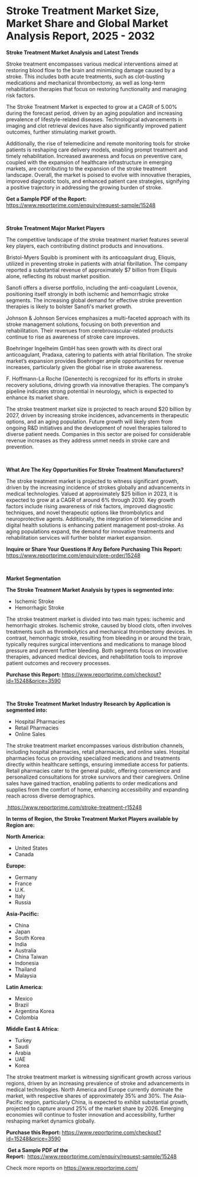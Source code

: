 <p><h1>Stroke Treatment Market Size, Market Share and Global Market Analysis Report, 2025 - 2032</h1></p><p><strong>Stroke Treatment Market Analysis and Latest Trends</strong></p>
<p><p>Stroke treatment encompasses various medical interventions aimed at restoring blood flow to the brain and minimizing damage caused by a stroke. This includes both acute treatments, such as clot-busting medications and mechanical thrombectomy, as well as long-term rehabilitation therapies that focus on restoring functionality and managing risk factors.</p><p>The Stroke Treatment Market is expected to grow at a CAGR of 5.00% during the forecast period, driven by an aging population and increasing prevalence of lifestyle-related diseases. Technological advancements in imaging and clot retrieval devices have also significantly improved patient outcomes, further stimulating market growth. </p><p>Additionally, the rise of telemedicine and remote monitoring tools for stroke patients is reshaping care delivery models, enabling prompt treatment and timely rehabilitation. Increased awareness and focus on preventive care, coupled with the expansion of healthcare infrastructure in emerging markets, are contributing to the expansion of the stroke treatment landscape. Overall, the market is poised to evolve with innovative therapies, improved diagnostic tools, and enhanced patient care strategies, signifying a positive trajectory in addressing the growing burden of stroke.</p></p>
<p><strong>Get a Sample PDF of the Report:&nbsp;</strong> <a href="https://www.reportprime.com/enquiry/request-sample/15248?utm_campaign=2269&utm_medium=2&utm_source=Github&utm_content=ia&utm_term=20032025&utm_id=stroke-treatment">https://www.reportprime.com/enquiry/request-sample/15248</a></p>
<p>&nbsp;</p>
<p><strong>Stroke Treatment Major Market Players</strong></p>
<p><p>The competitive landscape of the stroke treatment market features several key players, each contributing distinct products and innovations. </p><p>Bristol-Myers Squibb is prominent with its anticoagulant drug, Eliquis, utilized in preventing stroke in patients with atrial fibrillation. The company reported a substantial revenue of approximately $7 billion from Eliquis alone, reflecting its robust market position. </p><p>Sanofi offers a diverse portfolio, including the anti-coagulant Lovenox, positioning itself strongly in both ischemic and hemorrhagic stroke segments. The increasing global demand for effective stroke prevention therapies is likely to bolster Sanofi's market growth. </p><p>Johnson & Johnson Services emphasizes a multi-faceted approach with its stroke management solutions, focusing on both prevention and rehabilitation. Their revenues from cerebrovascular-related products continue to rise as awareness of stroke care improves. </p><p>Boehringer Ingelheim GmbH has seen growth with its direct oral anticoagulant, Pradaxa, catering to patients with atrial fibrillation. The stroke market’s expansion provides Boehringer ample opportunities for revenue increases, particularly given the global rise in stroke awareness.</p><p>F. Hoffmann-La Roche (Genentech) is recognized for its efforts in stroke recovery solutions, driving growth via innovative therapies. The company’s pipeline indicates strong potential in neurology, which is expected to enhance its market share.</p><p>The stroke treatment market size is projected to reach around $20 billion by 2027, driven by increasing stroke incidences, advancements in therapeutic options, and an aging population. Future growth will likely stem from ongoing R&D initiatives and the development of novel therapies tailored to diverse patient needs. Companies in this sector are poised for considerable revenue increases as they address unmet needs in stroke care and prevention.</p></p>
<p>&nbsp;</p>
<p><strong>What Are The Key Opportunities For Stroke Treatment Manufacturers?</strong></p>
<p><p>The stroke treatment market is projected to witness significant growth, driven by the increasing incidence of strokes globally and advancements in medical technologies. Valued at approximately $25 billion in 2023, it is expected to grow at a CAGR of around 6% through 2030. Key growth factors include rising awareness of risk factors, improved diagnostic techniques, and novel therapeutic options like thrombolytics and neuroprotective agents. Additionally, the integration of telemedicine and digital health solutions is enhancing patient management post-stroke. As aging populations expand, the demand for innovative treatments and rehabilitation services will further bolster market expansion.</p></p>
<p><strong>Inquire or Share Your Questions If Any Before Purchasing This Report:</strong> <a href="https://www.reportprime.com/enquiry/pre-order/15248?utm_campaign=2269&utm_medium=2&utm_source=Github&utm_content=ia&utm_term=20032025&utm_id=stroke-treatment">https://www.reportprime.com/enquiry/pre-order/15248</a></p>
<p>&nbsp;</p>
<p><strong>Market Segmentation</strong></p>
<p><strong>The Stroke Treatment Market Analysis by types is segmented into:</strong></p>
<p><ul><li>Ischemic Stroke</li><li>Hemorrhagic Stroke</li></ul></p>
<p><p>The stroke treatment market is divided into two main types: ischemic and hemorrhagic strokes. Ischemic stroke, caused by blood clots, often involves treatments such as thrombolytics and mechanical thrombectomy devices. In contrast, hemorrhagic stroke, resulting from bleeding in or around the brain, typically requires surgical interventions and medications to manage blood pressure and prevent further bleeding. Both segments focus on innovative therapies, advanced medical devices, and rehabilitation tools to improve patient outcomes and recovery processes.</p></p>
<p><strong>Purchase this Report:&nbsp;</strong><a href="https://www.reportprime.com/checkout?id=15248&price=3590&utm_campaign=2269&utm_medium=2&utm_source=Github&utm_content=ia&utm_term=20032025&utm_id=stroke-treatment">https://www.reportprime.com/checkout?id=15248&price=3590</a></p>
<p>&nbsp;</p>
<p><strong>The Stroke Treatment Market Industry Research by Application is segmented into:</strong></p>
<p><ul><li>Hospital Pharmacies</li><li>Retail Pharmacies</li><li>Online Sales</li></ul></p>
<p><p>The stroke treatment market encompasses various distribution channels, including hospital pharmacies, retail pharmacies, and online sales. Hospital pharmacies focus on providing specialized medications and treatments directly within healthcare settings, ensuring immediate access for patients. Retail pharmacies cater to the general public, offering convenience and personalized consultations for stroke survivors and their caregivers. Online sales have gained traction, enabling patients to order medications and supplies from the comfort of home, enhancing accessibility and expanding reach across diverse demographics.</p></p>
<p><a href="https://www.reportprime.com/stroke-treatment-r15248?utm_campaign=2269&utm_medium=2&utm_source=Github&utm_content=ia&utm_term=20032025&utm_id=stroke-treatment">&nbsp;https://www.reportprime.com/stroke-treatment-r15248</a></p>
<p><strong>In terms of Region, the Stroke Treatment Market Players available by Region are:</strong></p>
<p>
    <p> <strong> North America: </strong>
        <ul>
            <li>United States</li>
            <li>Canada</li>
        </ul>
        </p> 
    <p> <strong> Europe: </strong>
        <ul>
            <li>Germany</li>
            <li>France</li>
            <li>U.K.</li>
            <li>Italy</li>
            <li>Russia</li>
        </ul>
        </p> 
    <p> <strong> Asia-Pacific: </strong>
        <ul>
            <li>China</li>
            <li>Japan</li>
            <li>South Korea</li>
            <li>India</li>
            <li>Australia</li>
            <li>China Taiwan</li>
            <li>Indonesia</li>
            <li>Thailand</li>
            <li>Malaysia</li>
        </ul>
        </p> 
    <p> <strong> Latin America: </strong>
        <ul>
            <li>Mexico</li>
            <li>Brazil</li>
            <li>Argentina Korea</li>
            <li>Colombia</li>
        </ul>
        </p> 
    <p> <strong> Middle East & Africa: </strong>
        <ul>
            <li>Turkey</li>
            <li>Saudi</li>
            <li>Arabia</li>
            <li>UAE</li>
            <li>Korea</li>
        </ul>
    </p>
    </p>
<p><p>The stroke treatment market is witnessing significant growth across various regions, driven by an increasing prevalence of stroke and advancements in medical technologies. North America and Europe currently dominate the market, with respective shares of approximately 35% and 30%. The Asia-Pacific region, particularly China, is expected to exhibit substantial growth, projected to capture around 25% of the market share by 2026. Emerging economies will continue to foster innovation and accessibility, further reshaping market dynamics globally.</p></p>
<p><strong>Purchase this Report: </strong><a href="https://www.reportprime.com/checkout?id=15248&price=3590&utm_campaign=2269&utm_medium=2&utm_source=Github&utm_content=ia&utm_term=20032025&utm_id=stroke-treatment">https://www.reportprime.com/checkout?id=15248&price=3590</a></p>
<p>&nbsp;<strong>Get a Sample PDF of the Report:&nbsp;&nbsp;</strong><a href="https://www.reportprime.com/enquiry/request-sample/15248?utm_campaign=2269&utm_medium=2&utm_source=Github&utm_content=ia&utm_term=20032025&utm_id=stroke-treatment">https://www.reportprime.com/enquiry/request-sample/15248</a></p>
<p><strong></strong></p>
<p>Check more reports on <a href="https://www.reportprime.com/?utm_campaign=2269&utm_medium=2&utm_source=Github&utm_content=ia&utm_term=20032025&utm_id=stroke-treatment">https://www.reportprime.com/</a></p>